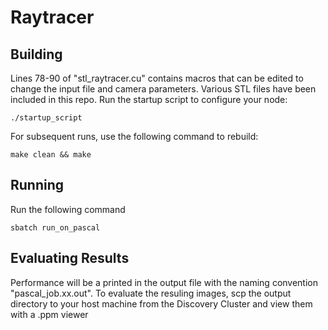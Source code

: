 # Raytracer

## Building
Lines 78-90 of "stl_raytracer.cu" contains macros that can be edited to change the input file and camera parameters. Various STL files have been included in this repo.
Run the startup script to configure your node: 
```
./startup_script
```

For subsequent runs, use the following command to rebuild:
```
make clean && make
```

## Running
Run the following command
```
sbatch run_on_pascal
```

## Evaluating Results
Performance will be a printed in the output file with the naming convention "pascal_job.xx.out". To evaluate the resuling images, scp the output directory to your host machine from the Discovery Cluster and view them with a .ppm viewer